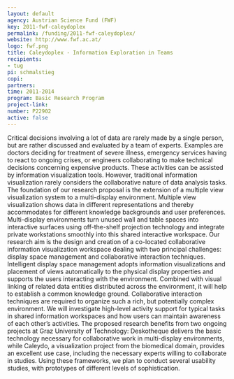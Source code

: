```yaml
---
layout: default
agency: Austrian Science Fund (FWF)
key: 2011-fwf-caleydoplex
permalink: /funding/2011-fwf-caleydoplex/
website: http://www.fwf.ac.at/
logo: fwf.png
title: Caleydoplex - Information Exploration in Teams
recipients: 
- tug
pi: schmalstieg
copi:
partners:
time: 2011-2014
program: Basic Research Program
project-link: 
number: P22902
active: false
---
```


Critical decisions involving a lot of data are rarely made by a single person, but are rather discussed and evaluated by a team of experts. Examples are doctors deciding for treatment of severe illness, emergency services having to react to ongoing crises, or engineers collaborating to make technical decisions concerning expensive products. These activities can be assisted by information visualization tools. However, traditional information visualization rarely considers the collaborative nature of data analysis tasks. The foundation of our research proposal is the extension of a multiple view visualization system to a multi-display environment. Multiple view visualization shows data in different representations and thereby accommodates for different knowledge backgrounds and user preferences. Multi-display environments turn unused wall and table spaces into interactive surfaces using off-the-shelf projection technology and integrate private workstations smoothly into this shared interactive workspace. Our research aim is the design and creation of a co-located collaborative information visualization workspace dealing with two principal challenges: display space management and collaborative interaction techniques. Intelligent display space management adopts information visualizations and placement of views automatically to the physical display properties and supports the users interacting with the environment. Combined with visual linking of related data entities distributed across the environment, it will help to establish a common knowledge ground. Collaborative interaction techniques are required to organize such a rich, but potentially complex environment. We will investigate high-level activity support for typical tasks in shared information workspaces and how users can maintain awareness of each other’s activities. The proposed research benefits from two ongoing projects at Graz University of Technology: Deskotheque delivers the basic technology necessary for collaborative work in multi-display environments, while Caleydo, a visualization project from the biomedical domain, provides an excellent use case, including the necessary experts willing to collaborate in studies. Using these frameworks, we plan to conduct several usability studies, with prototypes of different levels of sophistication. 



